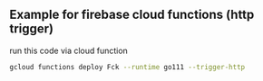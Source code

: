 ## Example for firebase cloud functions (http trigger)

run this code via cloud function

```zsh
gcloud functions deploy Fck --runtime go111 --trigger-http
```
